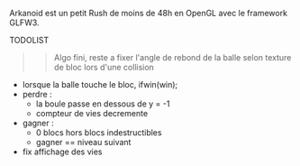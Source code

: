 Arkanoid est un petit Rush de moins de 48h en OpenGL avec le framework GLFW3.

TODOLIST

>> Algo fini, reste a fixer l'angle de rebond de la balle selon texture de bloc lors d'une collision
- lorsque la balle touche le bloc, ifwin(win);
- perdre :
  - la boule passe en dessous de y = -1
  - compteur de vies decremente
- gagner :
  - 0 blocs hors blocs indestructibles
  - gagner == niveau suivant
- fix affichage des vies
